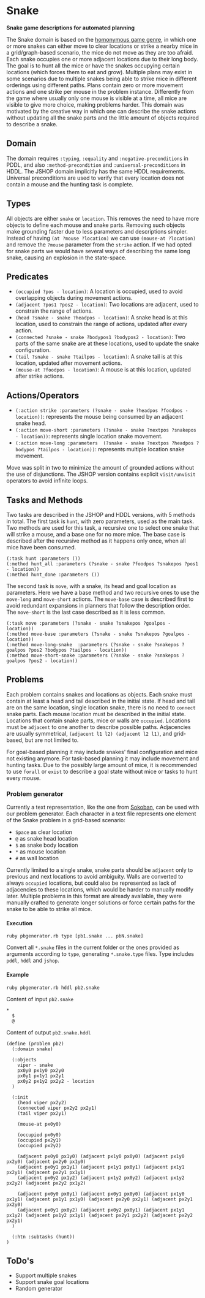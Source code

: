 # Snake
**Snake game descriptions for automated planning**

The Snake domain is based on the [homonymous game genre](https://en.wikipedia.org/wiki/Snake_(video_game_genre)), in which one or more snakes can either move to clear locations or strike a nearby mice in a grid/graph-based scenario, the mice do not move as they are too afraid.
Each snake occupies one or more adjacent locations due to their long body.
The goal is to hunt all the mice or have the snakes occupying certain locations (which forces them to eat and grow).
Multiple plans may exist in some scenarios due to multiple snakes being able to strike mice in different orderings using different paths.
Plans contain zero or more movement actions and one strike per mouse in the problem instance.
Differently from the game where usually only one mouse is visible at a time, all mice are visible to give more choice, making problems harder.
This domain was motivated by the creative way in which one can describe the snake actions without updating all the snake parts and the little amount of objects required to describe a snake.

## Domain
The domain requires ``:typing``, ``:equality`` and ``:negative-preconditions`` in PDDL, and also ``:method-precondition`` and ``:universal-preconditions`` in HDDL.
The JSHOP domain implicitly has the same HDDL requirements.
Universal preconditions are used to verify that every location does not contain a mouse and the hunting task is complete.

## Types
All objects are either ``snake`` or ``location``.
This removes the need to have more objects to define each mouse and snake parts.
Removing such objects make grounding faster due to less parameters and descriptions simpler.
Instead of having ``(at ?mouse ?location)`` we can use ``(mouse-at ?location)`` and remove the ``?mouse`` parameter from the ``strike`` action.
If we had opted for snake parts we would have several ways of describing the same long snake, causing an explosion in the state-space.

## Predicates
- ``(occupied ?pos - location)``: A location is occupied, used to avoid overlapping objects during movement actions.
- ``(adjacent ?pos1 ?pos2 - location)``: Two locations are adjacent, used to constrain the range of actions.
- ``(head ?snake - snake ?headpos - location)``: A snake head is at this location, used to constrain the range of actions, updated after every action.
- ``(connected ?snake - snake ?bodypos1 ?bodypos2 - location)``: Two parts of the same snake are at these locations, used to update the snake configuration.
- ``(tail ?snake - snake ?tailpos - location)``: A snake tail is at this location, updated after movement actions.
- ``(mouse-at ?foodpos - location)``: A mouse is at this location, updated after strike actions.

## Actions/Operators
- ``(:action strike :parameters (?snake - snake ?headpos ?foodpos - location))``: represents the mouse being consumed by an adjacent snake head.
- ``(:action move-short :parameters (?snake - snake ?nextpos ?snakepos - location))``: represents single location snake movement.
- ``(:action move-long :parameters  (?snake - snake ?nextpos ?headpos ?bodypos ?tailpos - location))``: represents multiple location snake movement.

Move was split in two to minimize the amount of grounded actions without the use of disjunctions.
The JSHOP version contains explicit ``visit/unvisit`` operators to avoid infinite loops.

## Tasks and Methods
Two tasks are described in the JSHOP and HDDL versions, with 5 methods in total.
The first task is ``hunt``, with zero parameters, used as the main task.
Two methods are used for this task, a recursive one to select one snake that will strike a mouse, and a base one for no more mice.
The base case is described after the recursive method as it happens only once, when all mice have been consumed.

```
(:task hunt :parameters ())
(:method hunt_all :parameters (?snake - snake ?foodpos ?snakepos ?pos1 - location))
(:method hunt_done :parameters ())
```

The second task is ``move``, with a snake, its head and goal location as parameters.
Here we have a base method and two recursive ones to use the ``move-long`` and ``move-short`` actions.
The ``move-base`` case is described first to avoid redundant expansions in planners that follow the description order.
The ``move-short`` is the last case described as it is less common.

```
(:task move :parameters (?snake - snake ?snakepos ?goalpos - location))
(:method move-base :parameters (?snake - snake ?snakepos ?goalpos - location))
(:method move-long-snake  :parameters (?snake - snake ?snakepos ?goalpos ?pos2 ?bodypos ?tailpos - location))
(:method move-short-snake :parameters (?snake - snake ?snakepos ?goalpos ?pos2 - location))
```

## Problems
Each problem contains snakes and locations as objects.
Each snake must contain at least a head and tail described in the initial state.
If head and tail are on the same location, single location snake, there is no need to ``connect`` snake parts.
Each mouse location must be described in the initial state.
Locations that contain snake parts, mice or walls are ``occupied``.
Locations must be ``adjacent`` to one another to describe possible paths.
Adjacencies are usually symmetrical, ``(adjacent l1 l2) (adjacent l2 l1)``, and grid-based, but are not limited to.

For goal-based planning it may include snakes' final configuration and mice not existing anymore.
For task-based planning it may include movement and hunting tasks.
Due to the possibly large amount of mice, it is recommended to use ``forall`` or ``exist`` to describe a goal state without mice or tasks to hunt every mouse.

### Problem generator
Currently a text representation, like the one from [Sokoban](http://www.sokobano.de/wiki/index.php?title=Level_format), can be used with our problem generator.
Each character in a text file represents one element of the Snake problem in a grid-based scenario:
- ``Space`` as clear location
- ``@`` as snake head location
- ``$`` as snake body location
- ``*`` as mouse location
- ``#`` as wall location

Currently limited to a single snake, snake parts should be ``adjacent`` only to previous and next locations to avoid ambiguity.
Walls are converted to always ``occupied`` locations, but could also be represented as lack of adjacencies to these locations, which would be harder to manually modify later.
Multiple problems in this format are already available, they were manually crafted to generate longer solutions or force certain paths for the snake to be able to strike all mice.

#### Execution
```
ruby pbgenerator.rb type [pb1.snake ... pbN.snake]
```

Convert all ``*.snake`` files in the current folder or the ones provided as arguments according to ``type``, generating ``*.snake.type`` files.
Type includes ``pddl``, ``hddl`` and ``jshop``.

#### Example
```
ruby pbgenerator.rb hddl pb2.snake
```

Content of input ``pb2.snake``
```
*  
  $
  @
```

Content of output ``pb2.snake.hddl``
```
(define (problem pb2)
  (:domain snake)

  (:objects
    viper - snake
    px0y0 px1y0 px2y0
    px0y1 px1y1 px2y1
    px0y2 px1y2 px2y2 - location
  )

  (:init
    (head viper px2y2)
    (connected viper px2y2 px2y1)
    (tail viper px2y1)

    (mouse-at px0y0)

    (occupied px0y0)
    (occupied px2y1)
    (occupied px2y2)

    (adjacent px0y0 px1y0) (adjacent px1y0 px0y0) (adjacent px1y0 px2y0) (adjacent px2y0 px1y0)
    (adjacent px0y1 px1y1) (adjacent px1y1 px0y1) (adjacent px1y1 px2y1) (adjacent px2y1 px1y1)
    (adjacent px0y2 px1y2) (adjacent px1y2 px0y2) (adjacent px1y2 px2y2) (adjacent px2y2 px1y2)

    (adjacent px0y0 px0y1) (adjacent px0y1 px0y0) (adjacent px1y0 px1y1) (adjacent px1y1 px1y0) (adjacent px2y0 px2y1) (adjacent px2y1 px2y0)
    (adjacent px0y1 px0y2) (adjacent px0y2 px0y1) (adjacent px1y1 px1y2) (adjacent px1y2 px1y1) (adjacent px2y1 px2y2) (adjacent px2y2 px2y1)
  )

  (:htn :subtasks (hunt))
)
```

## ToDo's
- Support multiple snakes
- Support snake goal locations
- Random generator